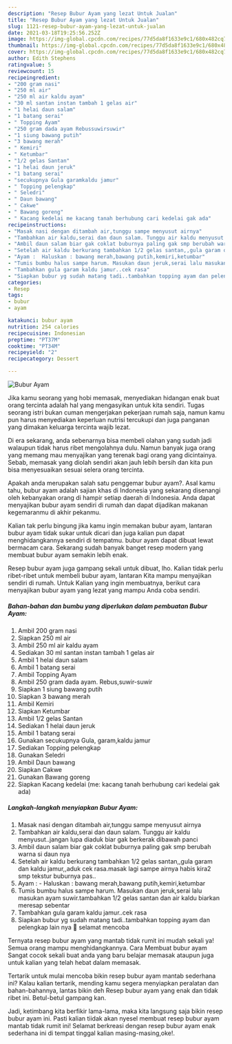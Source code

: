 ```yaml
---
description: "Resep Bubur Ayam yang lezat Untuk Jualan"
title: "Resep Bubur Ayam yang lezat Untuk Jualan"
slug: 1121-resep-bubur-ayam-yang-lezat-untuk-jualan
date: 2021-03-18T19:25:56.252Z
image: https://img-global.cpcdn.com/recipes/77d5da8f1633e9c1/680x482cq70/bubur-ayam-foto-resep-utama.jpg
thumbnail: https://img-global.cpcdn.com/recipes/77d5da8f1633e9c1/680x482cq70/bubur-ayam-foto-resep-utama.jpg
cover: https://img-global.cpcdn.com/recipes/77d5da8f1633e9c1/680x482cq70/bubur-ayam-foto-resep-utama.jpg
author: Edith Stephens
ratingvalue: 5
reviewcount: 15
recipeingredient:
- "200 gram nasi"
- "250 ml air"
- "250 ml air kaldu ayam"
- "30 ml santan instan tambah 1 gelas air"
- "1 helai daun salam"
- "1 batang serai"
- " Topping Ayam"
- "250 gram dada ayam Rebussuwirsuwir"
- "1 siung bawang putih"
- "3 bawang merah"
- " Kemiri"
- " Ketumbar"
- "1/2 gelas Santan"
- "1 helai daun jeruk"
- "1 batang serai"
- "secukupnya Gula garamkaldu jamur"
- " Topping pelengkap"
- " Seledri"
- " Daun bawang"
- " Cakwe"
- " Bawang goreng"
- " Kacang kedelai me kacang tanah berhubung cari kedelai gak ada"
recipeinstructions:
- "Masak nasi dengan ditambah air,tunggu sampe menyusut airnya"
- "Tambahkan air kaldu,serai dan daun salam. Tunggu air kaldu menyusut..jangan lupa diaduk biar gak berkerak dibawah panci"
- "Ambil daun salam biar gak coklat buburnya paling gak smp berubah warna si daun nya"
- "Setelah air kaldu berkurang tambahkan 1/2 gelas santan,,gula garam dan kaldu jamur,,aduk cek rasa.masak lagi sampe airnya habis kira2 smp tekstur buburnya pas.."
- "Ayam :  Haluskan : bawang merah,bawang putih,kemiri,ketumbar"
- "Tumis bumbu halus sampe harum. Masukan daun jeruk,serai lalu masukan ayam suwir.tambahkan 1/2 gelas santan dan air kaldu biarkan meresap sebentar"
- "Tambahkan gula garam kaldu jamur..cek rasa"
- "Siapkan bubur yg sudah matang tadi..tambahkan topping ayam dan pelengkap lain nya 🙂 selamat mencoba"
categories:
- Resep
tags:
- bubur
- ayam

katakunci: bubur ayam 
nutrition: 254 calories
recipecuisine: Indonesian
preptime: "PT37M"
cooktime: "PT34M"
recipeyield: "2"
recipecategory: Dessert

---
```



![Bubur Ayam](https://img-global.cpcdn.com/recipes/77d5da8f1633e9c1/680x482cq70/bubur-ayam-foto-resep-utama.jpg)

Jika kamu seorang yang hobi memasak, menyediakan hidangan enak buat orang tercinta adalah hal yang mengasyikan untuk kita sendiri. Tugas seorang istri bukan cuman mengerjakan pekerjaan rumah saja, namun kamu pun harus menyediakan keperluan nutrisi tercukupi dan juga panganan yang dimakan keluarga tercinta wajib lezat.

Di era  sekarang, anda sebenarnya bisa membeli olahan yang sudah jadi walaupun tidak harus ribet mengolahnya dulu. Namun banyak juga orang yang memang mau menyajikan yang terenak bagi orang yang dicintainya. Sebab, memasak yang diolah sendiri akan jauh lebih bersih dan kita pun bisa menyesuaikan sesuai selera orang tercinta. 



Apakah anda merupakan salah satu penggemar bubur ayam?. Asal kamu tahu, bubur ayam adalah sajian khas di Indonesia yang sekarang disenangi oleh kebanyakan orang di hampir setiap daerah di Indonesia. Anda dapat menyajikan bubur ayam sendiri di rumah dan dapat dijadikan makanan kegemaranmu di akhir pekanmu.

Kalian tak perlu bingung jika kamu ingin memakan bubur ayam, lantaran bubur ayam tidak sukar untuk dicari dan juga kalian pun dapat menghidangkannya sendiri di tempatmu. bubur ayam dapat dibuat lewat bermacam cara. Sekarang sudah banyak banget resep modern yang membuat bubur ayam semakin lebih enak.

Resep bubur ayam juga gampang sekali untuk dibuat, lho. Kalian tidak perlu ribet-ribet untuk membeli bubur ayam, lantaran Kita mampu menyajikan sendiri di rumah. Untuk Kalian yang ingin membuatnya, berikut cara menyajikan bubur ayam yang lezat yang mampu Anda coba sendiri.

<!--inarticleads1-->

##### Bahan-bahan dan bumbu yang diperlukan dalam pembuatan Bubur Ayam:

1. Ambil 200 gram nasi
1. Siapkan 250 ml air
1. Ambil 250 ml air kaldu ayam
1. Sediakan 30 ml santan instan tambah 1 gelas air
1. Ambil 1 helai daun salam
1. Ambil 1 batang serai
1. Ambil  Topping Ayam
1. Ambil 250 gram dada ayam. Rebus,suwir-suwir
1. Siapkan 1 siung bawang putih
1. Siapkan 3 bawang merah
1. Ambil  Kemiri
1. Siapkan  Ketumbar
1. Ambil 1/2 gelas Santan
1. Sediakan 1 helai daun jeruk
1. Ambil 1 batang serai
1. Gunakan secukupnya Gula, garam,kaldu jamur
1. Sediakan  Topping pelengkap
1. Gunakan  Seledri
1. Ambil  Daun bawang
1. Siapkan  Cakwe
1. Gunakan  Bawang goreng
1. Siapkan  Kacang kedelai (me: kacang tanah berhubung cari kedelai gak ada)




<!--inarticleads2-->

##### Langkah-langkah menyiapkan Bubur Ayam:

1. Masak nasi dengan ditambah air,tunggu sampe menyusut airnya
1. Tambahkan air kaldu,serai dan daun salam. Tunggu air kaldu menyusut..jangan lupa diaduk biar gak berkerak dibawah panci
1. Ambil daun salam biar gak coklat buburnya paling gak smp berubah warna si daun nya
1. Setelah air kaldu berkurang tambahkan 1/2 gelas santan,,gula garam dan kaldu jamur,,aduk cek rasa.masak lagi sampe airnya habis kira2 smp tekstur buburnya pas..
1. Ayam :  - Haluskan : bawang merah,bawang putih,kemiri,ketumbar
1. Tumis bumbu halus sampe harum. Masukan daun jeruk,serai lalu masukan ayam suwir.tambahkan 1/2 gelas santan dan air kaldu biarkan meresap sebentar
1. Tambahkan gula garam kaldu jamur..cek rasa
1. Siapkan bubur yg sudah matang tadi..tambahkan topping ayam dan pelengkap lain nya 🙂 selamat mencoba




Ternyata resep bubur ayam yang mantab tidak rumit ini mudah sekali ya! Semua orang mampu menghidangkannya. Cara Membuat bubur ayam Sangat cocok sekali buat anda yang baru belajar memasak ataupun juga untuk kalian yang telah hebat dalam memasak.

Tertarik untuk mulai mencoba bikin resep bubur ayam mantab sederhana ini? Kalau kalian tertarik, mending kamu segera menyiapkan peralatan dan bahan-bahannya, lantas bikin deh Resep bubur ayam yang enak dan tidak ribet ini. Betul-betul gampang kan. 

Jadi, ketimbang kita berfikir lama-lama, maka kita langsung saja bikin resep bubur ayam ini. Pasti kalian tiidak akan nyesel membuat resep bubur ayam mantab tidak rumit ini! Selamat berkreasi dengan resep bubur ayam enak sederhana ini di tempat tinggal kalian masing-masing,oke!.

